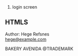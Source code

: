 1. login screen


## HTMLS

<footer>
    <p>Author: Hege Refsnes<br>
    <a href="mailto:hege@example.com">hege@example.com</a></p>
</footer>
<p>BAKERY AVENIDA @TRADEMARK </p>